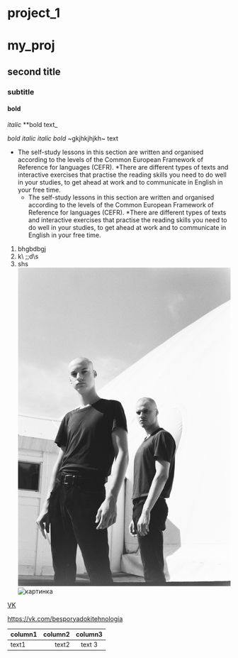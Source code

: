 # project_1
# my_proj

## second title

### subtitle


#### bold

_italic_
**bold text_

_bold italic_
*italic bold*
~gkjhkjhjkh~ 
text 

* The self-study lessons in this section are written and organised according to the levels of the Common European Framework of Reference for languages (CEFR). 
*There are different types of texts and interactive exercises that practise the reading skills you need to do well in your studies, to get ahead at work and to communicate in English in your free time.
    - The self-study lessons in this section are written and organised according to the levels of the Common European Framework of Reference for languages (CEFR). 
        *There are different types of texts and interactive exercises that practise the reading skills you need to do well in your studies, to get ahead at work and to communicate in English in your free time. 
        
1. bhgbdbgj
2. k\ ;;d\s
3. shs
![image is here](image/PHSQUAT55392002.JPG)
![картинка](https://pets2.me/media/res/1/3/7/9/1379.oske5o.jpg)

[VK](https://vk.com/besporyadokitehnologia)


https://vk.com/besporyadokitehnologia 

column1 | column2 | column3
:-------|------:|:-------:
text1 | text2 | text 3

